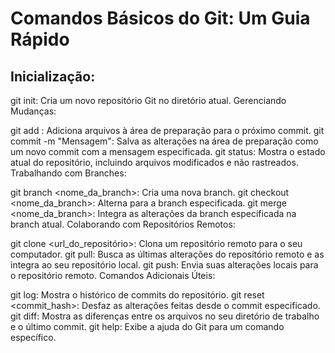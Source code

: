 # Comandos Básicos do Git: Um Guia Rápido

## Inicialização:

git init: Cria um novo repositório Git no diretório atual.
Gerenciando Mudanças:

git add <arquivo>: Adiciona arquivos à área de preparação para o próximo commit.
git commit -m "Mensagem": Salva as alterações na área de preparação como um novo commit com a mensagem especificada.
git status: Mostra o estado atual do repositório, incluindo arquivos modificados e não rastreados.
Trabalhando com Branches:

git branch <nome_da_branch>: Cria uma nova branch.
git checkout <nome_da_branch>: Alterna para a branch especificada.
git merge <nome_da_branch>: Integra as alterações da branch especificada na branch atual.
Colaborando com Repositórios Remotos:

git clone <url_do_repositório>: Clona um repositório remoto para o seu computador.
git pull: Busca as últimas alterações do repositório remoto e as integra ao seu repositório local.
git push: Envia suas alterações locais para o repositório remoto.
Comandos Adicionais Úteis:

git log: Mostra o histórico de commits do repositório.
git reset <commit_hash>: Desfaz as alterações feitas desde o commit especificado.
git diff: Mostra as diferenças entre os arquivos no seu diretório de trabalho e o último commit.
git help: Exibe a ajuda do Git para um comando específico.
